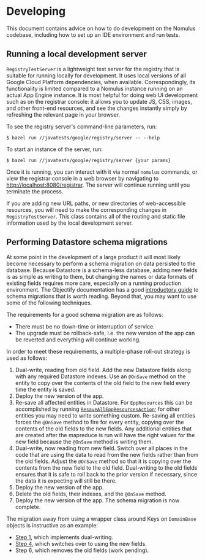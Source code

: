 # Developing

This document contains advice on how to do development on the Nomulus codebase,
including how to set up an IDE environment and run tests.

## Running a local development server

`RegistryTestServer` is a lightweight test server for the registry that is
suitable for running locally for development. It uses local versions of all
Google Cloud Platform dependencies, when available. Correspondingly, its
functionality is limited compared to a Nomulus instance running on an actual App
Engine instance. It is most helpful for doing web UI development such as on the
registrar console: it allows you to update JS, CSS, images, and other front-end
resources, and see the changes instantly simply by refreshing the relevant page
in your browser.

To see the registry server's command-line parameters, run:

```shell
$ bazel run //javatests/google/registry/server -- --help
```

To start an instance of the server, run:

```shell
$ bazel run //javatests/google/registry/server {your params}
```

Once it is running, you can interact with it via normal `nomulus` commands, or
view the registrar console in a web browser by navigating to
[http://localhost:8080/registrar](http://localhost:8080/registrar). The server
will continue running until you terminate the process.

If you are adding new URL paths, or new directories of web-accessible resources,
you will need to make the corresponding changes in `RegistryTestServer`. This
class contains all of the routing and static file information used by the local
development server.

## Performing Datastore schema migrations

At some point in the development of a large product it will most likely become
necessary to perform a schema migration on data persisted to the database.
Because Datastore is a schema-less database, adding new fields is as simple as
writing to them, but changing the names or data formats of existing fields
requires more care, especially on a running production environment. The
Objectify documentation has a good [introductory
guide](https://github.com/objectify/objectify/wiki/SchemaMigration) to schema
migrations that is worth reading. Beyond that, you may want to use some of the
following techniques.

The requirements for a good schema migration are as follows:

*   There must be no down-time or interruption of service.
*   The upgrade must be rollback-safe, i.e. the new version of the app can be
    reverted and everything will continue working.

In order to meet these requirements, a multiple-phase roll-out strategy is used
as follows:

1.  Dual-write, reading from old field. Add the new Datastore fields along with
    any required Datastore indexes. Use an `@OnSave` method on the entity to
    copy over the contents of the old field to the new field every time the
    entity is saved.
2.  Deploy the new version of the app.
3.  Re-save all affected entities in Datastore. For `EppResources` this can be
    accomplished by running
    [`ResaveAllEppResourcesAction`](https://github.com/google/nomulus/blob/master/java/google/registry/tools/server/ResaveAllEppResourcesAction.java);
    for other entities you may need to write something custom. Re-saving all
    entities forces the `@OnSave` method to fire for every entity, copying over
    the contents of the old fields to the new fields. Any additional entities
    that are created after the mapreduce is run will have the right values for
    the new field because the `@OnSave` method is writing them.
4.  Dual-write, now reading from new field. Switch over all places in the code
    that are using the data to read from the new fields rather than from the old
    fields. Adjust the `@OnSave` method so that it is copying over the contents
    from the new field to the old field. Dual-writing to the old fields ensures
    that it is safe to roll back to the prior version if necessary, since the
    data it is expecting will still be there.
5.  Deploy the new version of the app.
6.  Delete the old fields, their indexes, and the `@OnSave` method.
7.  Deploy the new version of the app. The schema migration is now complete.

The migration away from using a wrapper class around Keys on `DomainBase`
objects is instructive as an example:

*   [Step
    1](https://github.com/google/nomulus/commit/861fd60d2cb408ba2f9570d3881d316475b728c2),
    which implements dual-writing.
*   [Step
    4](https://github.com/google/nomulus/commit/361a53a3c985c14539e5ec1a31cf4ad192f67a5d),
    which switches over to using the new fields.
*   Step 6, which removes the old fields (work pending).
